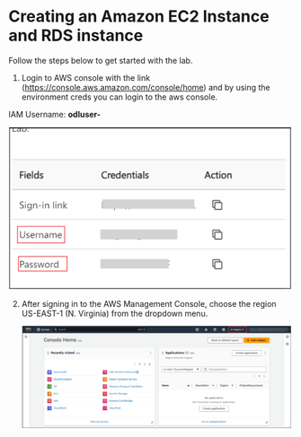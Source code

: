 # Creating an Amazon EC2 Instance and RDS instance

Follow the steps below to get started with the lab.

1. Login to AWS console with the link (https://console.aws.amazon.com/console/home) and by using the environment creds you can login to the aws console.

IAM Username: **odluser-<inject key="DeploymentID" default value="12345" enableCopy="true" />**
   
   ![](./images/userandpass.png)


2. After signing in to the AWS Management Console, choose the region US-EAST-1 (N. Virginia) from the dropdown menu.

   ![](./images/console.png)


      
      

